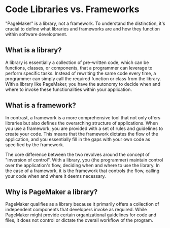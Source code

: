 # Code Libraries vs. Frameworks

"PageMaker" is a library, not a framework. To understand the distinction, it's
crucial to define what libraries and frameworks are and how they function within
software development.

## What is a library?

A library is essentially a collection of pre-written code, which can be
functions, classes, or components, that a programmer can leverage to perform
specific tasks. Instead of rewriting the same code every time, a programmer can
simply call the required function or class from the library. With a library like
PageMaker, you have the autonomy to decide when and where to invoke these
functionalities within your application.

## What is a framework?

In contrast, a framework is a more comprehensive tool that not only offers
libraries but also defines the overarching structure of applications. When you
use a framework, you are provided with a set of rules and guidelines to create
your code. This means that the framework dictates the flow of the application,
and you essentially fill in the gaps with your own code as specified by the
framework.

The core difference between the two revolves around the concept of "inversion of
control". With a library, you (the programmer) maintain control over the
application's flow, deciding when and where to use the library. In the case of a
framework, it is the framework that controls the flow, calling your code when
and where it deems necessary.

## Why is PageMaker a library?

PageMaker qualifies as a library because it primarily offers a collection of
independent components that developers invoke as required. While PageMaker might
provide certain organizational guidelines for code and files, it does not
control or dictate the overall workflow of the program.

<!-- DSG/ChatGPT 7/25/2023 -->
